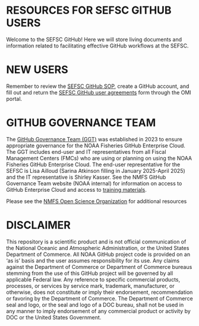 # RESOURCES FOR SEFSC GITHUB USERS 

Welcome to the SEFSC GitHub! Here we will store living documents and information related to facilitating effective GitHub workflows at the SEFSC. 

# NEW USERS 

Remember to review the [SEFSC GitHub SOP](https://github.com/SEFSC/SEFSC-Resources/blob/272ff15dd662f4b732621d4fd2c6a3b74f39cec9/SEFSC%20GitHub%20SOP%20and%20User%20Agreement%20Form/SEFSC%20Github%20SOP.pdf), create a GitHub account, and fill out and return the [SEFSC GitHub user agreements](https://github.com/SEFSC/SEFSC-Resources/blob/272ff15dd662f4b732621d4fd2c6a3b74f39cec9/SEFSC%20GitHub%20SOP%20and%20User%20Agreement%20Form/SEFSC_GitHub_User_Agreement.pdf) form through the OMI portal. 

# GITHUB GOVERNANCE TEAM

The [GitHub Governance Team (GGT)](https://sites.google.com/noaa.gov/nmfs-st-github-governance-team/home) was established in 2023 to ensure appropriate governance for the NOAA Fisheries GitHub Enterprise Cloud. The GGT includes end-user and IT representatives from all Fiscal Management Centers (FMCs) who are using or planning on using the NOAA Fisheries GitHub Enterprise Cloud. The end-user representative for the SEFSC is Lisa Ailloud (Sarina Atkinson filling in January 2025-April 2025) and the IT representative is Shirley Kasser. See the NMFS GitHub Governance Team website (NOAA internal) for information on access to GitHub Enterprise Cloud and access to [training materials](https://sites.google.com/noaa.gov/nmfs-st-github-governance-team/training).

Please see the [NMFS Open Science Organization](https://github.com/nmfs-opensci) for additional resources

# DISCLAIMER

This repository is a scientific product and is not official communication of the National Oceanic and Atmospheric Administration, or the United States Department of Commerce. All NOAA GitHub project code is provided on an ‘as is’ basis and the user assumes responsibility for its use. Any claims against the Department of Commerce or Department of Commerce bureaus stemming from the use of this GitHub project will be governed by all applicable Federal law. Any reference to specific commercial products, processes, or services by service mark, trademark, manufacturer, or otherwise, does not constitute or imply their endorsement, recommendation or favoring by the Department of Commerce. The Department of Commerce seal and logo, or the seal and logo of a DOC bureau, shall not be used in any manner to imply endorsement of any commercial product or activity by DOC or the United States Government.
